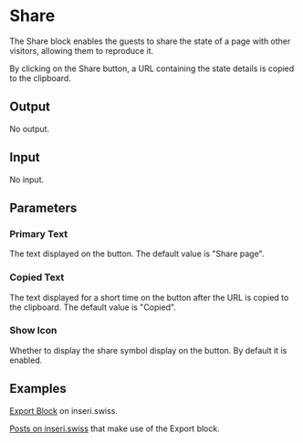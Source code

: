 # Share

The Share block enables the guests to share the state of a page with other visitors, allowing them to reproduce it.

By clicking on the Share button, a URL containing the state details is copied to the clipboard.

## Output

No output.

## Input

No input.

## Parameters

### Primary Text

The text displayed on the button. The default value is "Share page".

### Copied Text

The text displayed for a short time on the button after the URL is copied to the clipboard. The default value is "Copied".

### Show Icon

Whether to display the share symbol display on the button. By default it is enabled.

## Examples

[Export Block](https://inseri.swiss/2024/10/share-block/) on inseri.swiss.

[Posts on inseri.swiss](https://inseri.swiss/tag/share/) that make use of the Export block.
